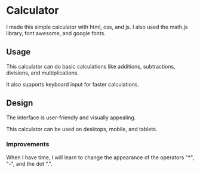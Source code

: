 # Calculator
I made this simple calculator with html, css, and js. I also used the math.js library, font awesome, and google fonts.

## Usage
This calculator can do basic calculations like additions, subtractions, divisions, and multiplications. 

It also supports keyboard input for faster calculations.

## Design 
The interface is user-friendly and visually appealing.

This calculator can be used on desktops, mobile, and tablets.

### Improvements
When I have time, I will learn to change the appearance of the operators "*", "-", and the dot ".".
